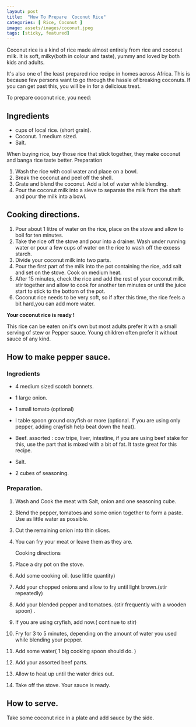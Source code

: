 ```yaml
---
layout: post
title:  "How To Prepare  Coconut Rice"
categories: [ Rice, Coconut ]
image: assets/images/coconut.jpeg
tags: [sticky, featured]
---
```



Coconut rice is a kind of rice made almost entirely from rice and coconut milk. It is soft, milky(both in colour and taste), yummy and loved by both  kids and adults.

It's also one of the least prepared rice recipe in homes across Africa. This is because few persons want to go through the hassle of breaking coconuts. If you can get past this, you will be in for a delicious treat.

To prepare coconut rice, you need:

## Ingredients 

-  cups of local rice. (short grain). 
- Coconut. 1 medium sized.
- Salt. 
 

When buying rice, buy those rice that stick together, they make coconut and banga rice taste better.
Preparation

1. Wash the rice with cool water and place on a bowl. 
2. Break the coconut and peel off the shell. 
3. Grate and blend the coconut. Add a lot of water while blending. 
4. Pour the coconut milk into a sieve to separate the milk from the shaft and pour the milk into a bowl.
    
## Cooking directions. 

1. Pour about 1 littre of water on the rice, place on the stove and allow to boil for ten minutes. 
2. Take the rice off the stove and pour into a drainer. Wash under running water or pour a few cups of water on the rice to wash off the excess starch. 
3. Divide your coconut milk into two parts. 
4. Pour the first part of the milk into the pot containing the rice, add salt and set on the stove. Cook on medium heat. 
5. After 15  minutes, check the rice and add the rest of your coconut milk. stir together and allow to cook for another ten minutes or until the juice start to stick to the bottom of the pot.
6. Coconut rice needs to be very soft, so if after this time, the rice feels a bit hard,you can add more water.

**Your coconut rice is ready !**

  This rice can be eaten on it's own but most adults prefer it with a small serving of stew or Pepper sauce. Young children often prefer it without sauce of any kind. 

## How to make pepper sauce.

### Ingredients

- 4 medium sized scotch bonnets. 
- 1 large onion. 
- 1 small tomato (optional) 
- I table spoon ground crayfish or more (optional. If you are using only pepper, adding crayfish help beat down the heat). 

- Beef.  assorted : cow tripe, liver, intestine, if you are using beef stake for this, use the part that is mixed with a bit of fat. It taste great for this recipe. 
- Salt. 
- 2 cubes of seasoning. 
  
### Preparation. 
1. Wash and Cook the meat with Salt, onion and one seasoning cube. 
2. Blend the pepper, tomatoes and some onion together to form a paste. Use as little water as possible. 
3. Cut the remaining onion into thin slices. 
4. You can fry your meat or leave them as they are. 
 
   Cooking directions

1. Place a dry pot on the stove. 
2. Add some cooking oil. (use little quantity) 
3. Add your chopped onions and allow to fry until light brown.(stir repeatedly) 
4. Add your blended pepper and tomatoes. (stir frequently with a wooden spoon) . 
5. If you are using cryfish, add now.( continue to stir) 
6. Fry for 3 to 5 minutes, depending on the amount of water you used while blending your pepper. 
7. Add some water( 1 big cooking spoon should do. )
8. Add your assorted beef parts. 
9. Allow to heat up until the water dries out. 
10. Take off the stove. Your sauce is ready.
 
## How to serve.

Take some coconut rice in a plate and add sauce by the side. 



